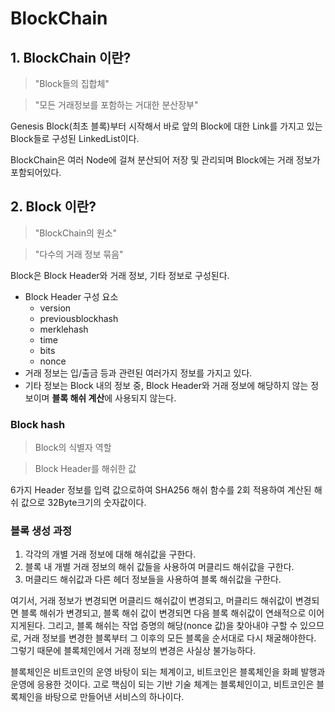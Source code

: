 # BlockChain

## 1. BlockChain 이란?
> "Block들의 집합체"

> "모든 거래정보를 포함하는 거대한 분산장부"

Genesis Block(최초 블록)부터 시작해서 바로 앞의 Block에 대한 Link를 가지고 있는 Block들로 구성된 LinkedList이다.

BlockChain은 여러 Node에 걸쳐 분산되어 저장 및 관리되며 Block에는 거래 정보가 포함되어있다.

## 2. Block 이란?
> "BlockChain의 원소"

> "다수의 거래 정보 묶음"

Block은 Block Header와 거래 정보, 기타 정보로 구성된다.

  + Block Header 구성 요소
    - version
    - previousblockhash
    - merklehash
    - time
    - bits
    - nonce
  + 거래 정보는 입/출금 등과 관련된 여러가지 정보를 가지고 있다.
  + 기타 정보는 Block 내의 정보 중, Block Header와 거래 정보에 해당하지 않는 정보이며 **블록 해쉬 계산**에 사용되지 않는다.

### Block hash
> Block의 식별자 역할

> Block Header를 해쉬한 값

6가지 Header 정보를 입력 값으로하여 SHA256 해쉬 함수를 2회 적용하여 계산된 해쉬 값으로 32Byte크기의 숫자값이다.

### 블록 생성 과정
1. 각각의 개별 거래 정보에 대해 해쉬값을 구한다.
2. 블록 내 개별 거래 정보의 해쉬 값들을 사용하여 머클리드 해쉬값을 구한다.
3. 머클리드 해쉬값과 다른 헤더 정보들을 사용하여 블록 해쉬값을 구한다.

여기서, 거래 정보가 변경되면 머클리드 해쉬값이 변경되고, 머클리드 해쉬값이 변경되면 블록 해쉬가 변경되고, 블록 해쉬 값이 변경되면 다음 블록 해쉬값이 연쇄적으로 이어지게된다. 그리고, 블록 해쉬는 작업 증명의 해당(nonce 값)을 찾아내야 구할 수 있으므로, 거래 정보를 변경한 블록부터 그 이후의 모든 블록을 순서대로 다시 채굴해야한다. 그렇기 때문에 블록체인에서 거래 정보의 변경은 사실상 불가능하다.























블록체인은 비트코인의 운영 바탕이 되는 체계이고, 비트코인은 블록체인을 화폐 발행과 운영에 응용한 것이다. 고로 핵심이 되는 기반 기술 체계는 블록체인이고, 비트코인은 블록체인을 바탕으로 만들어낸 서비스의 하나이다.
